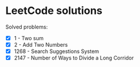 # LeetCode solutions

Solved problems:
- [X] 1 - Two sum
- [X] 2 - Add Two Numbers
- [X] 1268 - Search Suggestions System
- [X] 2147 - Number of Ways to Divide a Long Corridor
